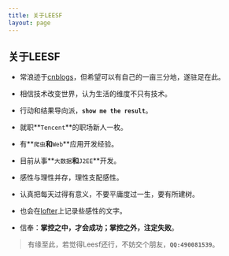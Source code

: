```yaml
---
title: 关于LEESF
layout: page
---
```


## 关于LEESF


* 常浪迹于[cnblogs](http://www.cnblogs.com/leesf456)，但希望可以有自己的一亩三分地，遂驻足在此。

* 相信技术改变世界，认为生活的维度不只有技术。

* 行动和结果导向派，**`show me the result`**。

* 就职**`Tencent`**的职场新人一枚。

* 有**`爬虫`**和**`Web`**应用开发经验。

* 目前从事**`大数据`**和**`J2EE`**开发。

* 感性与理性并存，理性支配感性。

* 认真把每天过得有意义，不要平庸度过一生，要有所建树。

* 也会在[lofter](http://leesf0315.lofter.com)上记录些感性的文字。

* 信奉：**掌控之中，才会成功；掌控之外，注定失败**。


> 有缘至此，若觉得Leesf还行，不妨交个朋友，**`QQ:490081539`**。
